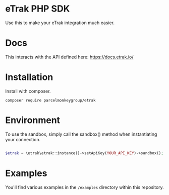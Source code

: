 # eTrak PHP SDK
Use this to make your eTrak integration much easier.

# Docs
This interacts with the API defined here: https://docs.etrak.io/

# Installation
Install with composer.
```shell
composer require parcelmonkeygroup/etrak
```

# Environment

To use the sandbox, simply call the sandbox() method when instantiating your connection.
```php

$etrak = \etrak\etrak::instance()->setApiKey(YOUR_API_KEY)->sandbox();

```

# Examples

You'll find various examples in the `/examples` directory within this repository.
